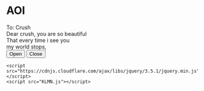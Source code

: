 # AOI
<!DOCTYPE html>
<html lang="en">
  <head>
    <meta charset="UTF-8" />
    <title>NO</title>
    <link rel="preconnect" href="https://fonts.googleapis.com" />
    <link rel="preconnect" href="https://fonts.gstatic.com" crossorigin />
    <link
      href="https://fonts.googleapis.com/css2?family=Dancing+Script:wght@400..700&display=swap"
      rel="stylesheet" />
    <link rel="stylesheet" href="KLMN.css" />
  </head>
  <body>
    <div class="envlope-wrapper">
      <div id="envelope" class="close">
        <div class="front flap"></div>
        <div class="front pocket"></div>
        <div class="letter">
          <div class="words line1">To: Crush</div>
          <div class="words line2">Dear crush, you are so beautiful</div>
          <div class="words line3">That every time i see you</div>
          <div class="words line4">my world stops,</div>
        </div>
        <div class="hearts">
          <div class="heart a1"></div>
          <div class="heart a2"></div>
          <div class="heart a3"></div>
        </div>
      </div>
    </div>
    <div class="reset">
      <button id="open">Open</button>
      <button id="reset">Close</button>
    </div>

    <script src="https://cdnjs.cloudflare.com/ajax/libs/jquery/3.5.1/jquery.min.js"></script>
    <script src="KLMN.js"></script>
  </body>
</html>
